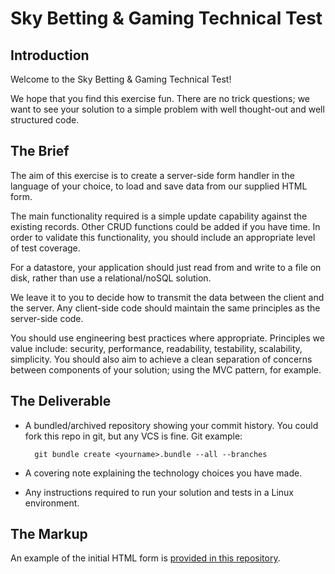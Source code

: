 # Sky Betting & Gaming Technical Test

## Introduction

Welcome to the Sky Betting & Gaming Technical Test!

We hope that you find this exercise fun. There are no trick questions; we want to see your solution to a simple problem with well thought-out and well structured code.


## The Brief

The aim of this exercise is to create a server-side form handler in the language of your choice, to load and save data from our supplied HTML form.

The main functionality required is a simple update capability against the existing records. Other CRUD functions could be added if you have time. In order to validate this functionality, you should include an appropriate level of test coverage.

For a datastore, your application should just read from and write to a file on disk, rather than use a relational/noSQL solution.

We leave it to you to decide how to transmit the data between the client and the server. Any client-side code should maintain the same principles as the server-side code.

You should use engineering best practices where appropriate. Principles we value include: security, performance, readability, testability, scalability, simplicity. You should also aim to achieve a clean separation of concerns between components of your solution; using the MVC pattern, for example.

## The Deliverable

* A bundled/archived repository showing your commit history. You could fork this repo in git, but any VCS is fine. Git example:

        git bundle create <yourname>.bundle --all --branches

* A covering note explaining the technology choices you have made.
* Any instructions required to run your solution and tests in a Linux environment.

## The Markup

An example of the initial HTML form is [provided in this repository](markup.html).
